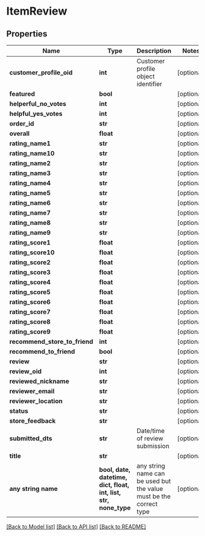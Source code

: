 # ItemReview


## Properties
Name | Type | Description | Notes
------------ | ------------- | ------------- | -------------
**customer_profile_oid** | **int** | Customer profile object identifier | [optional] 
**featured** | **bool** |  | [optional] 
**helperful_no_votes** | **int** |  | [optional] 
**helpful_yes_votes** | **int** |  | [optional] 
**order_id** | **str** |  | [optional] 
**overall** | **float** |  | [optional] 
**rating_name1** | **str** |  | [optional] 
**rating_name10** | **str** |  | [optional] 
**rating_name2** | **str** |  | [optional] 
**rating_name3** | **str** |  | [optional] 
**rating_name4** | **str** |  | [optional] 
**rating_name5** | **str** |  | [optional] 
**rating_name6** | **str** |  | [optional] 
**rating_name7** | **str** |  | [optional] 
**rating_name8** | **str** |  | [optional] 
**rating_name9** | **str** |  | [optional] 
**rating_score1** | **float** |  | [optional] 
**rating_score10** | **float** |  | [optional] 
**rating_score2** | **float** |  | [optional] 
**rating_score3** | **float** |  | [optional] 
**rating_score4** | **float** |  | [optional] 
**rating_score5** | **float** |  | [optional] 
**rating_score6** | **float** |  | [optional] 
**rating_score7** | **float** |  | [optional] 
**rating_score8** | **float** |  | [optional] 
**rating_score9** | **float** |  | [optional] 
**recommend_store_to_friend** | **int** |  | [optional] 
**recommend_to_friend** | **bool** |  | [optional] 
**review** | **str** |  | [optional] 
**review_oid** | **int** |  | [optional] 
**reviewed_nickname** | **str** |  | [optional] 
**reviewer_email** | **str** |  | [optional] 
**reviewer_location** | **str** |  | [optional] 
**status** | **str** |  | [optional] 
**store_feedback** | **str** |  | [optional] 
**submitted_dts** | **str** | Date/time of review submission | [optional] 
**title** | **str** |  | [optional] 
**any string name** | **bool, date, datetime, dict, float, int, list, str, none_type** | any string name can be used but the value must be the correct type | [optional]

[[Back to Model list]](../README.md#documentation-for-models) [[Back to API list]](../README.md#documentation-for-api-endpoints) [[Back to README]](../README.md)



